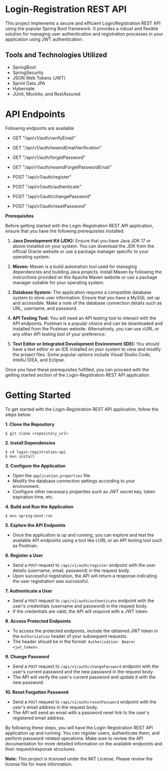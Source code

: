 # Login-Registration REST API
This project implements a secure and efficient Login/Registration REST API using the popular Spring Boot framework. It provides a robust and flexible solution for managing user authentication and registration processes in your application using JWT authentication.


## Tools and Technologies Utilized

- SpringBoot
- SpringSecurity
- JSON Web Tokens (JWT)
- Sprint Data JPA
- Hybernate
- JUnit, Mockito, and RestAssured

# API Endpoints

Following endpoints are available

- GET "/api/v1/auth/verifyEmail"

- GET "/api/v1/auth/resendEmailVerification"

- GET "/api/v1/auth/forgetPassword"

- GET "/api/v1/auth/resendForgetPasswordEmail"

- POST "/api/v1/auth/register"

- POST "/api/v1/auth/authenticate"

- POST "/api/v1/auth/changePassword"

- POST  "/api/v1/auth/resetPassword"

**Prerequisites**

Before getting started with the Login-Registration REST API application, ensure that you have the following prerequisites installed:

1. **Java Development Kit (JDK):** Ensure that you have Java JDK 17 or above installed on your system. You can download the JDK from the official Oracle website or use a package manager specific to your operating system.

2. **Maven:** Maven is a build automation tool used for managing dependencies and building Java projects. Install Maven by following the instructions provided on the Apache Maven website or use a package manager suitable for your operating system.

3. **Database System:** The application requires a compatible database system to store user information. Ensure that you have a MySQL set up and accessible. Make a note of the database connection details such as URL, username, and password.

4. **API Testing Tool:** You will need an API testing tool to interact with the API endpoints. Postman is a popular choice and can be downloaded and installed from the Postman website. Alternatively, you can use cURL or any other API testing tool of your preference.

5. **Text Editor or Integrated Development Environment (IDE):** You should have a text editor or an IDE installed on your system to view and modify the project files. Some popular options include Visual Studio Code, IntelliJ IDEA, and Eclipse.

Once you have these prerequisites fulfilled, you can proceed with the getting started section of the Login-Registration REST API application.

# Getting Started

To get started with the Login-Registration REST API application, follow the steps below:

**1. Clone the Repository**
```
$ git clone <repository_url>
```

**2. Install Dependencies**
```
$ cd login-registration-api
$ mvn install
```

**3. Configure the Application**
- Open the `application.properties` file.
- Modify the database connection settings according to your environment.
- Configure other necessary properties such as JWT secret key, token expiration time, etc.

**4. Build and Run the Application**
```
$ mvn spring-boot:run
```

**5. Explore the API Endpoints**
- Once the application is up and running, you can explore and test the available API endpoints using a tool like cURL or an API testing tool such as Postman.

**6. Register a User**
- Send a `POST` request to `/api/v1/auth/register` endpoint with the user details (username, email, password) in the request body.
- Upon successful registration, the API will return a response indicating the user registration was successful.

**7. Authenticate a User**
- Send a `POST` request to `/api/v1/auth/authenticate` endpoint with the user's credentials (username and password) in the request body.
- If the credentials are valid, the API will respond with a JWT token.

**8. Access Protected Endpoints**
- To access the protected endpoints, include the obtained JWT token in the `Authorization` header of your subsequent requests.
- The header should be in the format: `Authorization: Bearer <jwt_token>`.

**9. Change Password**
- Send a `POST` request to `/api/v1/auth/changePassword` endpoint with the user's current password and the new password in the request body.
- The API will verify the user's current password and update it with the new password.

**10. Reset Forgotten Password**
- Send a `POST` request to `/api/v1/auth/resetPassword` endpoint with the user's email address in the request body.
- The API will send an email with a password reset link to the user's registered email address.

By following these steps, you will have the Login-Registration REST API application up and running. You can register users, authenticate them, and perform password-related operations. Make sure to review the API documentation for more detailed information on the available endpoints and their request/response structures.

**Note:** This project is licensed under the MIT License. Please review the license file for more information.
